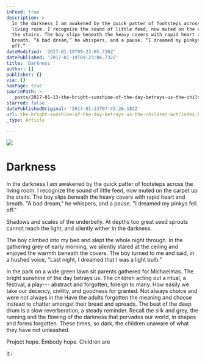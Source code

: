 ```yaml
---
inFeed: true
description: >-
  In the darkness I am awakened by the quick patter of footsteps across the
  living room. I recognize the sound of little feed, now muted on the carpet up
  the stairs. The boy slips beneath the heavy covers with rapid heart and
  breath. “A bad dream,” he whispers, and a pause. “I dreamed my pinkys fell
  off.”
dateModified: '2017-01-19T09:23:05.736Z'
datePublished: '2017-01-19T09:23:06.732Z'
title: 'Darkness '
author: []
publisher: {}
via: {}
hasPage: true
sourcePath: >-
  _posts/2017-01-13-the-bright-sunshine-of-the-day-betrays-us-the-children-act.md
starred: false
datePublishedOriginal: '2017-01-13T07:45:26.182Z'
url: the-bright-sunshine-of-the-day-betrays-us-the-children-act/index.html
_type: Article

---
```

![](https://the-grid-user-content.s3-us-west-2.amazonaws.com/16b46ffe-07cb-4652-94fa-9fba3d3b5327.jpg)

# Darkness 

In the darkness I am awakened by the quick patter of footsteps across the living room. I recognize the sound of little feed, now muted on the carpet up the stairs. The boy slips beneath the heavy covers with rapid heart and breath. "A bad dream," he whispers, and a pause. "I dreamed my pinkys fell off."

Shadows and scales of the underbelly. At depths too great seed sprouts cannot reach the light, and silently wither in the darkness.

The boy climbed into my bed and slept the whole night through. In the gathering grey of early morning, we silently stared at the ceiling and enjoyed the warmth beneath the covers. The boy turned to me and said, in a hushed voice, "Last night, I dreamed that I was a light bulb."

In the park on a wide green lawn sit parents gathered for Michaelmas. The bright sunshine of the day betrays us. The children acting out a ritual, a festival, a play--- abstract and forgotten, foreign to many. How easily we take our decency, civility, and goodness for granted. Not always choice and were not always in the Have the adults forgotten the meaning and choose instead to chatter amongst their bread and spreads. The beat of the deep drum is a slow reverberation, a steady reminder. Recall the silk and grey, the running and the flowing of the darkness that pervades our world, in shapes and forms forgotten. These times, so dark, the children unaware of what they have not unleashed.

Project hope. Embody hope. Children are 

It i